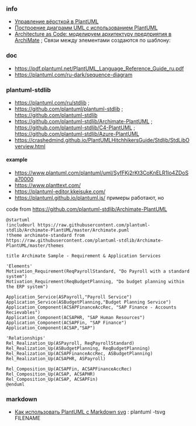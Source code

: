 ### info
- [Управление вёрсткой в PlantUML](https://habr.com/ru/articles/865140/)
- [Построение диаграмм UML с использованием PlantUML](https://pdf.plantuml.net/PlantUML_Language_Reference_Guide_ru.pdf)
- [Architecture as Code: моделируем архитектуру предприятия в ArchiMate](https://habr.com/ru/companies/otus/articles/885594/) ; Связи между элементами создаются по шаблону:

### doc
- https://pdf.plantuml.net/PlantUML_Language_Reference_Guide_ru.pdf
- https://plantuml.com/ru-dark/sequence-diagram

### plantuml-stdlib
- https://plantuml.com/ru/stdlib ; 
- https://github.com/plantuml/plantuml-stdlib ; https://github.com/plantuml-stdlib
- https://github.com/plantuml-stdlib/Archimate-PlantUML ; https://github.com/plantuml-stdlib/C4-PlantUML ; https://github.com/plantuml-stdlib/Azure-PlantUML
- https://crashedmind.github.io/PlantUMLHitchhikersGuide/Stdlib/StdLibOverview.html 

#### example
- https://www.plantuml.com/plantuml/uml/SyfFKj2rKt3CoKnELR1Io4ZDoSa70000
- https://www.planttext.com/
- https://plantuml-editor.kkeisuke.com/
- https://plantuml.github.io/plantuml.js/ примеры работают, но 

code from https://github.com/plantuml-stdlib/Archimate-PlantUML
```
@startuml
!includeurl https://raw.githubusercontent.com/plantuml-stdlib/Archimate-PlantUML/master/Archimate.puml  
!theme archimate-standard from https://raw.githubusercontent.com/plantuml-stdlib/Archimate-PlantUML/master/themes  

title Archimate Sample - Requirement & Application Services  

'Elements'  
Motivation_Requirement(ReqPayrollStandard, "Do Payroll with a standard system")
Motivation_Requirement(ReqBudgetPlanning, "Do budget planning within the ERP system")

Application_Service(ASPayroll,"Payroll Service")
Application_Service(ASBudgetPlanning,"Budget Planning Service")
Application_Component(ACSAPFinanceAccRec, "SAP Finance - Accounts Recievables")
Application_Component(ACSAPHR, "SAP Human Resources")
Application_Component(ACSAPFin, "SAP Finance")
Application_Component(ACSAP,"SAP") 

'Relationships'  
Rel_Realization_Up(ASPayroll, ReqPayrollStandard)  
Rel_Realization_Up(ASBudgetPlanning, ReqBudgetPlanning)  
Rel_Realization_Up(ACSAPFinanceAccRec, ASBudgetPlanning)  
Rel_Realization_Up(ACSAPHR, ASPayroll)  

Rel_Composition_Up(ACSAPFin, ACSAPFinanceAccRec)  
Rel_Composition_Up(ACSAP, ACSAPHR)  
Rel_Composition_Up(ACSAP, ACSAPFin)  
@enduml
```
### markdown
- [Как использовать PlantUML с Markdown svg](https://gist.github.com/noamtamim/f11982b28602bd7e604c233fbe9d910f) : plantuml -tsvg FILENAME
